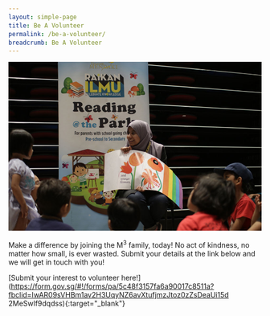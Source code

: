 ```yaml
---
layout: simple-page
title: Be A Volunteer
permalink: /be-a-volunteer/
breadcrumb: Be A Volunteer
---
```


![Be A Volunteer](/images/be-volunteer.jpg)

Make a difference by joining the M<sup>3</sup> family, today! No act of kindness, no matter how small, is ever wasted. Submit your details at the link below and we will get in touch with you!

[Submit your interest to volunteer here!](https://form.gov.sg/#!/forms/pa/5c48f3157fa6a90017c8511a?fbclid=IwAR09sVHBm1av2H3UqyNZ6avXtufjmzJtoz0zZsDeaUi15d
2MeSwlf9dqdss){:target="_blank"} 


